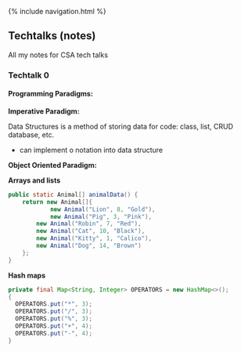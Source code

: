 {% include navigation.html %}

## Techtalks (notes)

All my notes for CSA tech talks

### Techtalk 0

#### Programming Paradigms:

**Imperative Paradigm:**

Data Structures is a method of storing data for code: class, list, CRUD database, etc. 
- can implement o notation into data structure

**Object Oriented Paradigm:**

**Arrays and lists**

```java
public static Animal[] animalData() {
	return new Animal[]{
	        new Animal("Lion", 8, "Gold"),
	        new Animal("Pig", 3, "Pink"),
		new Animal("Robin", 7, "Red"),
		new Animal("Cat", 10, "Black"),
		new Animal("Kitty", 1, "Calico"),
		new Animal("Dog", 14, "Brown")
	};
}
```

**Hash maps**

```java
private final Map<String, Integer> OPERATORS = new HashMap<>();
{
  OPERATORS.put("*", 3);
  OPERATORS.put("/", 3);
  OPERATORS.put("%", 3);
  OPERATORS.put("+", 4);
  OPERATORS.put("-", 4);
}
```
